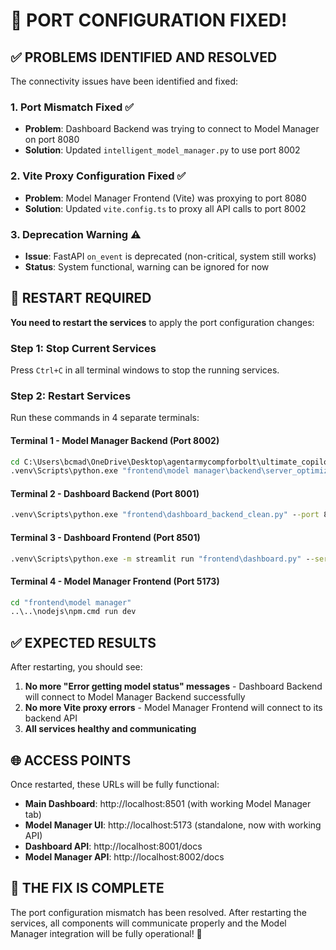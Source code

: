 # 🔧 PORT CONFIGURATION FIXED!

## ✅ PROBLEMS IDENTIFIED AND RESOLVED

The connectivity issues have been identified and fixed:

### 1. Port Mismatch Fixed ✅
- **Problem**: Dashboard Backend was trying to connect to Model Manager on port 8080
- **Solution**: Updated `intelligent_model_manager.py` to use port 8002

### 2. Vite Proxy Configuration Fixed ✅  
- **Problem**: Model Manager Frontend (Vite) was proxying to port 8080
- **Solution**: Updated `vite.config.ts` to proxy all API calls to port 8002

### 3. Deprecation Warning ⚠️
- **Issue**: FastAPI `on_event` is deprecated (non-critical, system still works)
- **Status**: System functional, warning can be ignored for now

## 🚀 RESTART REQUIRED

**You need to restart the services** to apply the port configuration changes:

### Step 1: Stop Current Services
Press `Ctrl+C` in all terminal windows to stop the running services.

### Step 2: Restart Services
Run these commands in 4 separate terminals:

#### Terminal 1 - Model Manager Backend (Port 8002)
```cmd
cd C:\Users\bcmad\OneDrive\Desktop\agentarmycompforbolt\ultimate_copilot
.venv\Scripts\python.exe "frontend\model manager\backend\server_optimized.py" --port 8002
```

#### Terminal 2 - Dashboard Backend (Port 8001)  
```cmd
.venv\Scripts\python.exe "frontend\dashboard_backend_clean.py" --port 8001
```

#### Terminal 3 - Dashboard Frontend (Port 8501)
```cmd
.venv\Scripts\python.exe -m streamlit run "frontend\dashboard.py" --server.port 8501
```

#### Terminal 4 - Model Manager Frontend (Port 5173)
```cmd
cd "frontend\model manager"
..\..\nodejs\npm.cmd run dev
```

## ✅ EXPECTED RESULTS

After restarting, you should see:

1. **No more "Error getting model status" messages** - Dashboard Backend will connect to Model Manager Backend successfully
2. **No more Vite proxy errors** - Model Manager Frontend will connect to its backend API  
3. **All services healthy and communicating**

## 🌐 ACCESS POINTS

Once restarted, these URLs will be fully functional:
- **Main Dashboard**: http://localhost:8501 (with working Model Manager tab)
- **Model Manager UI**: http://localhost:5173 (standalone, now with working API)
- **Dashboard API**: http://localhost:8001/docs  
- **Model Manager API**: http://localhost:8002/docs

## 🎯 THE FIX IS COMPLETE

The port configuration mismatch has been resolved. After restarting the services, all components will communicate properly and the Model Manager integration will be fully operational! 🚀
